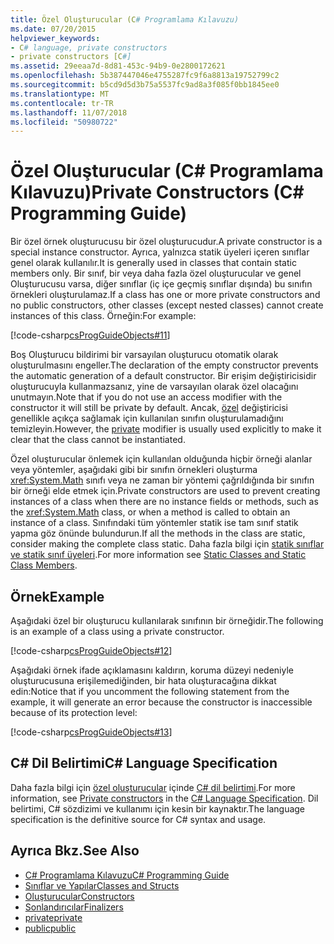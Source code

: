 ```yaml
---
title: Özel Oluşturucular (C# Programlama Kılavuzu)
ms.date: 07/20/2015
helpviewer_keywords:
- C# language, private constructors
- private constructors [C#]
ms.assetid: 29eeaa7d-8d81-453c-94b9-0e2800172621
ms.openlocfilehash: 5b387447046e4755287fc9f6a8813a19752799c2
ms.sourcegitcommit: b5cd9d5d3b75a5537fc9ad8a3f085f0bb1845ee0
ms.translationtype: MT
ms.contentlocale: tr-TR
ms.lasthandoff: 11/07/2018
ms.locfileid: "50980722"
---
```

# <a name="private-constructors-c-programming-guide"></a><span data-ttu-id="6e82e-102">Özel Oluşturucular (C# Programlama Kılavuzu)</span><span class="sxs-lookup"><span data-stu-id="6e82e-102">Private Constructors (C# Programming Guide)</span></span>
<span data-ttu-id="6e82e-103">Bir özel örnek oluşturucusu bir özel oluşturucudur.</span><span class="sxs-lookup"><span data-stu-id="6e82e-103">A private constructor is a special instance constructor.</span></span> <span data-ttu-id="6e82e-104">Ayrıca, yalnızca statik üyeleri içeren sınıflar genel olarak kullanılır.</span><span class="sxs-lookup"><span data-stu-id="6e82e-104">It is generally used in classes that contain static members only.</span></span> <span data-ttu-id="6e82e-105">Bir sınıf, bir veya daha fazla özel oluşturucular ve genel Oluşturucusu varsa, diğer sınıflar (iç içe geçmiş sınıflar dışında) bu sınıfın örnekleri oluşturulamaz.</span><span class="sxs-lookup"><span data-stu-id="6e82e-105">If a class has one or more private constructors and no public constructors, other classes (except nested classes) cannot create instances of this class.</span></span> <span data-ttu-id="6e82e-106">Örneğin:</span><span class="sxs-lookup"><span data-stu-id="6e82e-106">For example:</span></span>  
  
 [!code-csharp[csProgGuideObjects#11](../../../csharp/programming-guide/classes-and-structs/codesnippet/CSharp/private-constructors_1.cs)]  
  
 <span data-ttu-id="6e82e-107">Boş Oluşturucu bildirimi bir varsayılan oluşturucu otomatik olarak oluşturulmasını engeller.</span><span class="sxs-lookup"><span data-stu-id="6e82e-107">The declaration of the empty constructor prevents the automatic generation of a default constructor.</span></span> <span data-ttu-id="6e82e-108">Bir erişim değiştiricisidir oluşturucuyla kullanmazsanız, yine de varsayılan olarak özel olacağını unutmayın.</span><span class="sxs-lookup"><span data-stu-id="6e82e-108">Note that if you do not use an access modifier with the constructor it will still be private by default.</span></span> <span data-ttu-id="6e82e-109">Ancak, [özel](../../../csharp/language-reference/keywords/private.md) değiştiricisi genellikle açıkça sağlamak için kullanılan sınıfın oluşturulamadığını temizleyin.</span><span class="sxs-lookup"><span data-stu-id="6e82e-109">However, the [private](../../../csharp/language-reference/keywords/private.md) modifier is usually used explicitly to make it clear that the class cannot be instantiated.</span></span>  
  
 <span data-ttu-id="6e82e-110">Özel oluşturucular önlemek için kullanılan olduğunda hiçbir örneği alanlar veya yöntemler, aşağıdaki gibi bir sınıfın örnekleri oluşturma <xref:System.Math> sınıfı veya ne zaman bir yöntemi çağrıldığında bir sınıfın bir örneği elde etmek için.</span><span class="sxs-lookup"><span data-stu-id="6e82e-110">Private constructors are used to prevent creating instances of a class when there are no instance fields or methods, such as the <xref:System.Math> class, or when a method is called to obtain an instance of a class.</span></span> <span data-ttu-id="6e82e-111">Sınıfındaki tüm yöntemler statik ise tam sınıf statik yapma göz önünde bulundurun.</span><span class="sxs-lookup"><span data-stu-id="6e82e-111">If all the methods in the class are static, consider making the complete class static.</span></span> <span data-ttu-id="6e82e-112">Daha fazla bilgi için [statik sınıflar ve statik sınıf üyeleri](../../../csharp/programming-guide/classes-and-structs/static-classes-and-static-class-members.md).</span><span class="sxs-lookup"><span data-stu-id="6e82e-112">For more information see [Static Classes and Static Class Members](../../../csharp/programming-guide/classes-and-structs/static-classes-and-static-class-members.md).</span></span>  
  
## <a name="example"></a><span data-ttu-id="6e82e-113">Örnek</span><span class="sxs-lookup"><span data-stu-id="6e82e-113">Example</span></span>  
 <span data-ttu-id="6e82e-114">Aşağıdaki özel bir oluşturucu kullanılarak sınıfının bir örneğidir.</span><span class="sxs-lookup"><span data-stu-id="6e82e-114">The following is an example of a class using a private constructor.</span></span>  
  
 [!code-csharp[csProgGuideObjects#12](../../../csharp/programming-guide/classes-and-structs/codesnippet/CSharp/private-constructors_2.cs)]  
  
 <span data-ttu-id="6e82e-115">Aşağıdaki örnek ifade açıklamasını kaldırın, koruma düzeyi nedeniyle oluşturucusuna erişilemediğinden, bir hata oluşturacağına dikkat edin:</span><span class="sxs-lookup"><span data-stu-id="6e82e-115">Notice that if you uncomment the following statement from the example, it will generate an error because the constructor is inaccessible because of its protection level:</span></span>  
  
 [!code-csharp[csProgGuideObjects#13](../../../csharp/programming-guide/classes-and-structs/codesnippet/CSharp/private-constructors_3.cs)]  
  
## <a name="c-language-specification"></a><span data-ttu-id="6e82e-116">C# Dil Belirtimi</span><span class="sxs-lookup"><span data-stu-id="6e82e-116">C# Language Specification</span></span>  

<span data-ttu-id="6e82e-117">Daha fazla bilgi için [özel oluşturucular](~/_csharplang/spec/classes.md#private-constructors) içinde [ C# dil belirtimi](../../language-reference/language-specification/index.md).</span><span class="sxs-lookup"><span data-stu-id="6e82e-117">For more information, see [Private constructors](~/_csharplang/spec/classes.md#private-constructors) in the [C# Language Specification](../../language-reference/language-specification/index.md).</span></span> <span data-ttu-id="6e82e-118">Dil belirtimi, C# sözdizimi ve kullanımı için kesin bir kaynaktır.</span><span class="sxs-lookup"><span data-stu-id="6e82e-118">The language specification is the definitive source for C# syntax and usage.</span></span>
  
## <a name="see-also"></a><span data-ttu-id="6e82e-119">Ayrıca Bkz.</span><span class="sxs-lookup"><span data-stu-id="6e82e-119">See Also</span></span>

- [<span data-ttu-id="6e82e-120">C# Programlama Kılavuzu</span><span class="sxs-lookup"><span data-stu-id="6e82e-120">C# Programming Guide</span></span>](../../../csharp/programming-guide/index.md)  
- [<span data-ttu-id="6e82e-121">Sınıflar ve Yapılar</span><span class="sxs-lookup"><span data-stu-id="6e82e-121">Classes and Structs</span></span>](../../../csharp/programming-guide/classes-and-structs/index.md)  
- [<span data-ttu-id="6e82e-122">Oluşturucular</span><span class="sxs-lookup"><span data-stu-id="6e82e-122">Constructors</span></span>](../../../csharp/programming-guide/classes-and-structs/constructors.md)  
- [<span data-ttu-id="6e82e-123">Sonlandırıcılar</span><span class="sxs-lookup"><span data-stu-id="6e82e-123">Finalizers</span></span>](../../../csharp/programming-guide/classes-and-structs/destructors.md)  
- [<span data-ttu-id="6e82e-124">private</span><span class="sxs-lookup"><span data-stu-id="6e82e-124">private</span></span>](../../../csharp/language-reference/keywords/private.md)  
- [<span data-ttu-id="6e82e-125">public</span><span class="sxs-lookup"><span data-stu-id="6e82e-125">public</span></span>](../../../csharp/language-reference/keywords/public.md)
